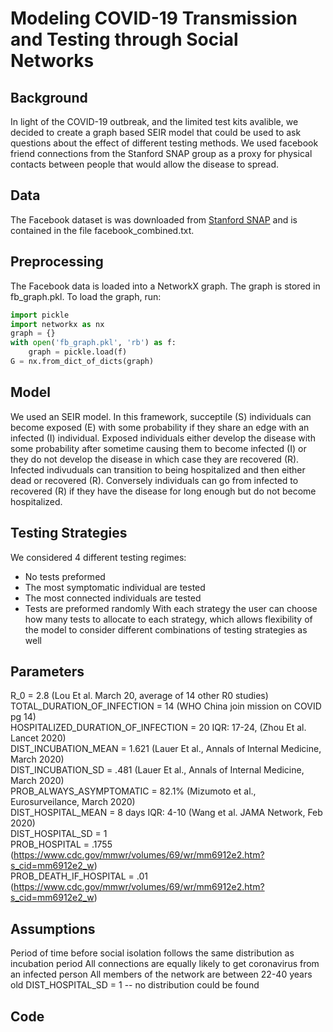 # Modeling COVID-19 Transmission and Testing through Social Networks

## Background 
In light of the COVID-19 outbreak, and the limited test kits avalible, we decided to create a graph based SEIR model that could be used to ask questions about the effect of different testing methods.  We used facebook friend connections from the Stanford SNAP group as a proxy for physical contacts between people that would allow the disease to spread.

## Data
The Facebook dataset is was downloaded from [Stanford SNAP](https://snap.stanford.edu/data/ego-Facebook.html) and is contained in the file facebook_combined.txt.

## Preprocessing
The Facebook data is loaded into a NetworkX graph. The graph is stored in fb_graph.pkl. To load the graph, run:
```python
import pickle
import networkx as nx
graph = {}
with open('fb_graph.pkl', 'rb') as f:
    graph = pickle.load(f)
G = nx.from_dict_of_dicts(graph)
```

## Model 
We used an SEIR model.  In this framework, succeptile (S) individuals can become exposed (E) with some probability if they share an edge with an infected
(I) individual.  Exposed individuals either develop the disease with some probability after sometime causing them to become infected (I) or they do not 
develop the disease in which case they are recovered (R).  Infected indivuduals can transition to being hospitalized and then either dead or recovered (R).
Conversely individuals can go from infected to recovered (R) if they have the disease for long enough but do not become hospitalized.

## Testing Strategies 
We considered 4 different testing regimes: 
* No tests preformed
* The most symptomatic individual are tested 
* The most connected individuals are tested
* Tests are preformed randomly 
With each strategy the user can choose how many tests to allocate to each strategy, which allows flexibility of the model to consider different combinations of testing strategies as well

## Parameters
R_0 = 2.8 (Lou Et al. March 20, average of 14 other R0 studies) <br>
TOTAL_DURATION_OF_INFECTION = 14 (WHO China join mission on COVID pg 14) <br>
HOSPITALIZED_DURATION_OF_INFECTION = 20 IQR: 17-24, (Zhou Et al. Lancet 2020) <br>
DIST_INCUBATION_MEAN = 1.621 (Lauer Et al., Annals of Internal Medicine, March 2020) <br>
DIST_INCUBATION_SD = .481 (Lauer Et al., Annals of Internal Medicine, March 2020) <br>
PROB_ALWAYS_ASYMPTOMATIC = 82.1% (Mizumoto et al., Eurosurveilance, March 2020) <br>
DIST_HOSPITAL_MEAN = 8 days IQR: 4-10 (Wang et al. JAMA Network, Feb 2020) <br>
DIST_HOSPITAL_SD = 1 <br>
PROB_HOSPITAL = .1755 (https://www.cdc.gov/mmwr/volumes/69/wr/mm6912e2.htm?s_cid=mm6912e2_w) <br>
PROB_DEATH_IF_HOSPITAL = .01 (https://www.cdc.gov/mmwr/volumes/69/wr/mm6912e2.htm?s_cid=mm6912e2_w) <br>

## Assumptions
Period of time before social isolation follows the same distribution as incubation period
All connections are equally likely to get coronavirus from an infected person
All members of the network are between 22-40 years old
DIST_HOSPITAL_SD = 1 -- no distribution could be found

## Code

